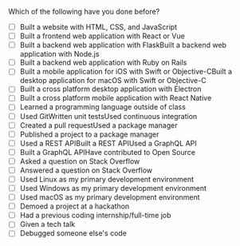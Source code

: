 Which of the following have you done before? 
- [ ] Built a website with HTML, CSS, and JavaScript
- [ ] Built a frontend web application with React or Vue
- [ ] Built a backend web application with FlaskBuilt a backend web application with Node.js
- [ ] Built a backend web application with Ruby on Rails
- [ ] Built a mobile application for iOS with Swift or Objective-CBuilt a desktop application for macOS with Swift or Objective-C
- [ ] Built a cross platform desktop application with Electron
- [ ] Built a cross platform mobile application with React Native
- [ ] Learned a programming language outside of class
- [ ] Used GitWritten unit testsUsed continuous integration
- [ ] Created a pull requestUsed a package manager
- [ ] Published a project to a package manager
- [ ] Used a REST APIBuilt a REST APIUsed a GraphQL API
- [ ] Built a GraphQL APIHave contributed to Open Source
- [ ] Asked a question on Stack Overflow
- [ ] Answered a question on Stack Overflow
- [ ] Used Linux as my primary development environment
- [ ] Used Windows as my primary development environment
- [ ] Used macOS as my primary development environment
- [ ] Demoed a project at a hackathon
- [ ] Had a previous coding internship/full-time job
- [ ] Given a tech talk
- [ ] Debugged someone else's code
